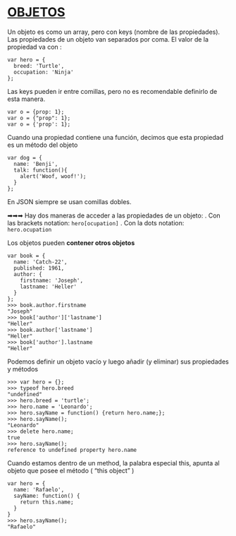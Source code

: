 <h1><a href="https://www.w3schools.com/js/js_objects.asp">OBJETOS</a></h1>

Un objeto es como un array, pero con keys (nombre de las propiedades).
Las propiedades de un objeto van separados por coma. El valor de la propiedad va con :

```
var hero = {
  breed: 'Turtle',
  occupation: 'Ninja'
};
```


Las keys pueden ir entre comillas, pero no es recomendable definirlo de esta manera.

```
var o = {prop: 1};
var o = {"prop": 1};
var o = {'prop': 1};
```

Cuando una propiedad contiene una función, decimos que esta propiedad es un método del objeto

```
var dog = {
  name: 'Benji',
  talk: function(){
    alert('Woof, woof!');
  } 
};
```


En JSON siempre se usan comillas dobles.

➡➡➡ Hay dos maneras de acceder a las propiedades  de un objeto:
    . Con las brackets notation: ```hero[ocupation]```
    . Con la dots notation: ```hero.ocupation```

Los objetos pueden <strong>contener otros objetos </strong>

```
var book = {
  name: 'Catch-22',
  published: 1961,
  author: {
    firstname: 'Joseph',
    lastname: 'Heller'
  }
};
>>> book.author.firstname
"Joseph"
>>> book['author']['lastname']
"Heller"
>>> book.author['lastname']
"Heller"
>>> book['author'].lastname
"Heller"
```

Podemos definir un objeto vacío y luego añadir (y eliminar) sus propiedades y métodos

```
>>> var hero = {};
>>> typeof hero.breed
"undefined"
>>> hero.breed = 'turtle';
>>> hero.name = 'Leonardo';
>>> hero.sayName = function() {return hero.name;};
>>> hero.sayName();
"Leonardo"
>>> delete hero.name;
true
>>> hero.sayName();
reference to undefined property hero.name
```

Cuando estamos dentro de un method, la palabra especial this, apunta al objeto que posee el método ( “this object” )

```
var hero = {
  name: 'Rafaelo',
  sayName: function() {
    return this.name;
  }
}
>>> hero.sayName();
"Rafaelo"
```



 
